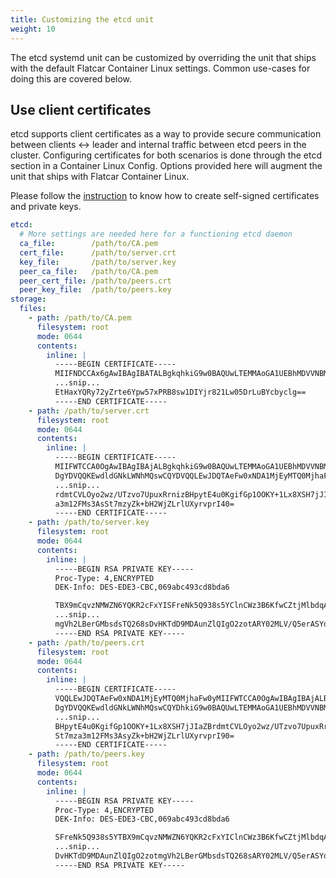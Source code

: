 ```yaml
---
title: Customizing the etcd unit
weight: 10
---
```


The etcd systemd unit can be customized by overriding the unit that ships with the default Flatcar Container Linux settings. Common use-cases for doing this are covered below.

## Use client certificates

etcd supports client certificates as a way to provide secure communication between clients &#8596; leader and internal traffic between etcd peers in the cluster. Configuring certificates for both scenarios is done through the etcd section in a Container Linux Config. Options provided here will augment the unit that ships with Flatcar Container Linux.

Please follow the [instruction](generate-self-signed-certificates) to know how to create self-signed certificates and private keys.

```yaml
etcd:
  # More settings are needed here for a functioning etcd daemon
  ca_file:        /path/to/CA.pem
  cert_file:      /path/to/server.crt
  key_file:       /path/to/server.key
  peer_ca_file:   /path/to/CA.pem
  peer_cert_file: /path/to/peers.crt
  peer_key_file:  /path/to/peers.key
storage:
  files:
    - path: /path/to/CA.pem
      filesystem: root
      mode: 0644
      contents:
        inline: |
          -----BEGIN CERTIFICATE-----
          MIIFNDCCAx6gAwIBAgIBATALBgkqhkiG9w0BAQUwLTEMMAoGA1UEBhMDVVNBMRAw
          ...snip...
          EtHaxYQRy72yZrte6Ypw57xPRB8sw1DIYjr821Lw05DrLuBYcbyclg==
          -----END CERTIFICATE-----
    - path: /path/to/server.crt
      filesystem: root
      mode: 0644
      contents:
        inline: |
          -----BEGIN CERTIFICATE-----
          MIIFWTCCA0OgAwIBAgIBAjALBgkqhkiG9w0BAQUwLTEMMAoGA1UEBhMDVVNBMRAw
          DgYDVQQKEwdldGNkLWNhMQswCQYDVQQLEwJDQTAeFw0xNDA1MjEyMTQ0MjhaFw0y
          ...snip...
          rdmtCVLOyo2wz/UTzvo7UpuxRrnizBHpytE4u0KgifGp1OOKY+1Lx8XSH7jJIaZB
          a3m12FMs3AsSt7mzyZk+bH2WjZLrlUXyrvprI40=
          -----END CERTIFICATE-----
    - path: /path/to/server.key
      filesystem: root
      mode: 0644
      contents:
        inline: |
          -----BEGIN RSA PRIVATE KEY-----
          Proc-Type: 4,ENCRYPTED
          DEK-Info: DES-EDE3-CBC,069abc493cd8bda6

          TBX9mCqvzNMWZN6YQKR2cFxYISFreNk5Q938s5YClnCWz3B6KfwCZtjMlbdqAakj
          ...snip...
          mgVh2LBerGMbsdsTQ268sDvHKTdD9MDAunZlQIgO2zotARY02MLV/Q5erASYdCxk
          -----END RSA PRIVATE KEY-----
    - path: /path/to/peers.crt
      filesystem: root
      mode: 0644
      contents:
        inline: |
          -----BEGIN CERTIFICATE-----
          VQQLEwJDQTAeFw0xNDA1MjEyMTQ0MjhaFw0yMIIFWTCCA0OgAwIBAgIBAjALBgkq
          DgYDVQQKEwdldGNkLWNhMQswCQYDhkiG9w0BAQUwLTEMMAoGA1UEBhMDVVNBMRAw
          ...snip...
          BHpytE4u0KgifGp1OOKY+1Lx8XSH7jJIaZBrdmtCVLOyo2wz/UTzvo7UpuxRrniz
          St7mza3m12FMs3AsyZk+bH2WjZLrlUXyrvprI90=
          -----END CERTIFICATE-----
    - path: /path/to/peers.key
      filesystem: root
      mode: 0644
      contents:
        inline: |
          -----BEGIN RSA PRIVATE KEY-----
          Proc-Type: 4,ENCRYPTED
          DEK-Info: DES-EDE3-CBC,069abc493cd8bda6

          SFreNk5Q938s5YTBX9mCqvzNMWZN6YQKR2cFxYIClnCWz3B6KfwCZtjMlbdqAakj
          ...snip...
          DvHKTdD9MDAunZlQIgO2zotmgVh2LBerGMbsdsTQ268sARY02MLV/Q5erASYdCxk
          -----END RSA PRIVATE KEY-----
```
